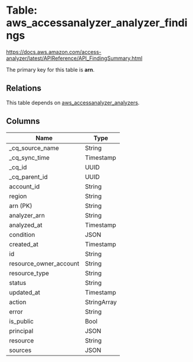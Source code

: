 # Table: aws_accessanalyzer_analyzer_findings

https://docs.aws.amazon.com/access-analyzer/latest/APIReference/API_FindingSummary.html

The primary key for this table is **arn**.

## Relations
This table depends on [aws_accessanalyzer_analyzers](aws_accessanalyzer_analyzers.md).


## Columns
| Name          | Type          |
| ------------- | ------------- |
|_cq_source_name|String|
|_cq_sync_time|Timestamp|
|_cq_id|UUID|
|_cq_parent_id|UUID|
|account_id|String|
|region|String|
|arn (PK)|String|
|analyzer_arn|String|
|analyzed_at|Timestamp|
|condition|JSON|
|created_at|Timestamp|
|id|String|
|resource_owner_account|String|
|resource_type|String|
|status|String|
|updated_at|Timestamp|
|action|StringArray|
|error|String|
|is_public|Bool|
|principal|JSON|
|resource|String|
|sources|JSON|